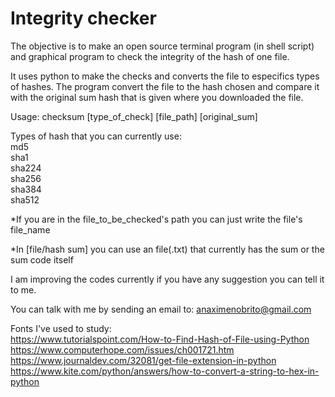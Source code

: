# Integrity checker

The objective is to make an open source terminal program (in shell script) and graphical program to check the integrity of the hash
of one file.

It uses python to make the checks and converts the file to especifics types of hashes. The program convert the file
to the hash chosen and compare it with the original sum hash that is given where you downloaded the file.


Usage:
  checksum [type_of_check] [file_path]  [original_sum]

Types of hash that you can currently use: <br>
  md5<br>
  sha1<br>
  sha224<br>
  sha256<br>
  sha384<br>
  sha512<br>

*If you are in the file_to_be_checked's path you can just write the file's file_name

*In [file/hash sum] you can use an file(.txt) that currently has the sum or the sum code itself

I am improving the codes currently if you have any suggestion you can tell it to me.

You can talk with me by sending an email to: anaximenobrito@gmail.com

Fonts I've used to study: <br>
  https://www.tutorialspoint.com/How-to-Find-Hash-of-File-using-Python <br>
  https://www.computerhope.com/issues/ch001721.htm <br>
  https://www.journaldev.com/32081/get-file-extension-in-python <br>
  https://www.kite.com/python/answers/how-to-convert-a-string-to-hex-in-python <br>
